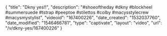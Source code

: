 {
    "title": "Dkny yes!!",
    "description": "#shoeoftheday #dkny #blockheel #summersuede #tstrap #peeptoe #stilettos #colby #macysstylecrew #macysmystylist",
    "videoid": "167400226",
    "date_created": "1532037760",
    "date_modified": "1546466781",
    "type": "captivate",
    "layout": "video",
    "url": "\/v\/dkny-yes\/167400226"
}